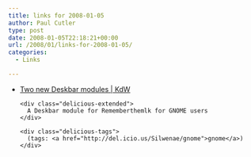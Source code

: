 ```yaml
---
title: links for 2008-01-05
author: Paul Cutler
type: post
date: 2008-01-05T22:18:21+00:00
url: /2008/01/links-for-2008-01-05/
categories:
  - Links

---
```

<ul class="delicious">
  <li>
    <div class="delicious-link">
      <a href="http://www.k-d-w.org/node/29">Two new Deskbar modules | KdW</a>
    </div>
    
    <div class="delicious-extended">
      A Deskbar module for Rememberthemlk for GNOME users
    </div>
    
    <div class="delicious-tags">
      (tags: <a href="http://del.icio.us/Silwenae/gnome">gnome</a>)
    </div>
  </li>
</ul>